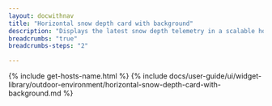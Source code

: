 ```yaml
---
layout: docwithnav
title: "Horizontal snow depth card with background"
description: "Displays the latest snow depth telemetry in a scalable horizontal layout with the background image."
breadcrumbs: "true"
breadcrumbs-steps: "2"

---
```

{% include get-hosts-name.html %}
{% include docs/user-guide/ui/widget-library/outdoor-environment/horizontal-snow-depth-card-with-background.md %}
